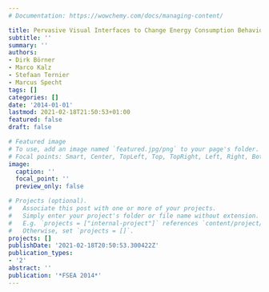 ```yaml
---
# Documentation: https://wowchemy.com/docs/managing-content/

title: Pervasive Visual Interfaces to Change Energy Consumption Behaviour at the Workplace
subtitle: ''
summary: ''
authors:
- Dirk Börner
- Marco Kalz
- Stefaan Ternier
- Marcus Specht
tags: []
categories: []
date: '2014-01-01'
lastmod: 2021-02-18T21:50:53+01:00
featured: false
draft: false

# Featured image
# To use, add an image named `featured.jpg/png` to your page's folder.
# Focal points: Smart, Center, TopLeft, Top, TopRight, Left, Right, BottomLeft, Bottom, BottomRight.
image:
  caption: ''
  focal_point: ''
  preview_only: false

# Projects (optional).
#   Associate this post with one or more of your projects.
#   Simply enter your project's folder or file name without extension.
#   E.g. `projects = ["internal-project"]` references `content/project/deep-learning/index.md`.
#   Otherwise, set `projects = []`.
projects: []
publishDate: '2021-02-18T20:50:53.300422Z'
publication_types:
- '2'
abstract: ''
publication: '*FSEA 2014*'
---
```

